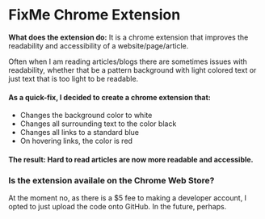 # FixMe Chrome Extension
<b>What does the extension do:</b> It is a chrome extension that improves the readability and accessibility of a website/page/article.

Often when I am reading articles/blogs there are sometimes issues with readability, whether that be a pattern background with light
colored text or just text that is too light to be readable.

#### As a quick-fix, I decided to create a chrome extension that:

- Changes the background color to white
- Changes all surrounding text to the color black
- Changes all links to a standard blue
- On hovering links, the color is red

#### The result: Hard to read articles are now more readable and accessible.

### Is the extension availale on the Chrome Web Store?
At the moment no, as there is a $5 fee to making a developer account, I opted to just upload the code onto GitHub. In the future, perhaps.
